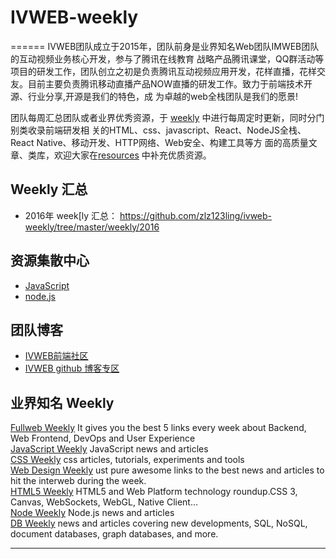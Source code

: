 # IVWEB-weekly
======
IVWEB团队成立于2015年，团队前身是业界知名Web团队IMWEB团队的互动视频业务核心开发，参与了腾讯在线教育
战略产品腾讯课堂，QQ群活动等项目的研发工作，团队创立之初是负责腾讯互动视频应用开发，花样直播，花样交
友。目前主要负责腾讯移动直播产品NOW直播的研发工作。致力于前端技术开源、行业分享,开源是我们的特色，成
为卓越的web全栈团队是我们的愿景!

团队每周汇总团队或者业界优秀资源，于 [weekly](weekly) 中进行每周定时更新，同时分门别类收录前端研发相
关的HTML、css、javascript、React、NodeJS全栈、React Native、移动开发、HTTP网络、Web安全、构建工具等方
面的高质量文章、类库，欢迎大家在[resources](resources) 中补充优质资源。  

## Weekly 汇总

- 2016年 week[ly 汇总： <https://github.com/zlz123ling/ivweb-weekly/tree/master/weekly/2016>  

## 资源集散中心

- [JavaScript](resources/javascript.md)  
- [node.js](resources/nodejs.md)  

## 团队博客

- [IVWEB前端社区](http://imweb.io/) 
- [IVWEB github 博客专区](https://iv-web.github.io/) 

## 业界知名 Weekly

[Fullweb Weekly](http://fullweb.io/)  It gives you the best 5 links every week about Backend, Web Frontend, DevOps and User Experience  
[JavaScript Weekly](http://javascriptweekly.com/)  JavaScript news and articles  
[CSS Weekly](http://css-weekly.com/)  css articles, tutorials, experiments and tools  
[Web Design Weekly](https://web-design-weekly.com/)  ust pure awesome links to the best news and articles to hit the interweb during the week.  
[HTML5 Weekly](http://html5weekly.com/)  HTML5 and Web Platform technology roundup.CSS 3, Canvas, WebSockets, WebGL, Native Client...  
[Node Weekly](http://nodeweekly.com/)  Node.js news and articles  
[DB Weekly](http://dbweekly.com/)  news and articles covering new developments, SQL, NoSQL, document databases, graph databases, and more.  

----
